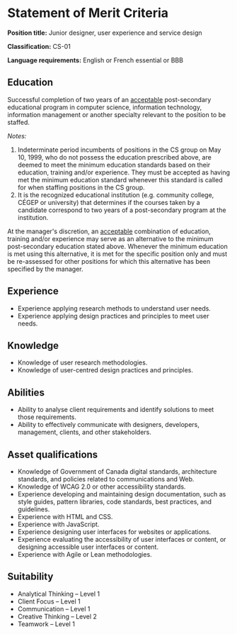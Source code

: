 # Statement of Merit Criteria #

**Position title:** Junior designer, user experience and service design

**Classification:** CS-01

**Language requirements:** English or French essential or BBB

## Education ##

Successful completion of two years of an [acceptable](https://www.canada.ca/en/treasury-board-secretariat/services/staffing/qualification-standards/core.html#acce) post-secondary educational program in computer science, information technology, information management or another specialty relevant to the position to be staffed. 

*Notes:*

1. Indeterminate period incumbents of positions in the CS group on May 10, 1999, who do not possess the education prescribed above, are deemed to meet the minimum education standards based on their education, training and/or experience. They must be accepted as having met the minimum education standard whenever this standard is called for when staffing positions in the CS group.
2. It is the recognized educational institution (e.g. community college, CÉGEP or university) that determines if the courses taken by a candidate correspond to two years of a post-secondary program at the institution. 

At the manager's discretion, an [acceptable](https://www.canada.ca/en/treasury-board-secretariat/services/staffing/qualification-standards/core.html#acce) combination of education, training and/or experience may serve as an alternative to the minimum post-secondary education stated above. Whenever the minimum education is met using this alternative, it is met for the specific position only and must be re-assessed for other positions for which this alternative has been specified by the manager.

## Experience ##
* Experience applying research methods to understand user needs.
* Experience applying design practices and principles to meet user needs.

## Knowledge ##
* Knowledge of user research methodologies.
* Knowledge of user-centred design practices and principles.

## Abilities ##
 *  Ability to analyse client requirements and identify solutions to meet those requirements.
 *  Ability to effectively communicate with designers, developers, management, clients, and other stakeholders.
 
## Asset qualifications ##
 *  Knowledge of Government of Canada digital standards, architecture standards, and policies related to communications and Web.
 *  Knowledge of WCAG 2.0 or other accessibility standards.
 *  Experience developing and maintaining design documentation, such as style guides, pattern libraries, code standards, best practices, and guidelines.
 *  Experience with HTML and CSS.
 *  Experience with JavaScript.
 *  Experience designing user interfaces for websites or applications.
 *  Experience evaluating the accessibility of user interfaces or content, or designing accessible user interfaces or content.
 *  Experience with Agile or Lean methodologies.

## Suitability ##
* Analytical Thinking – Level 1
* Client Focus – Level 1
* Communication – Level 1
* Creative Thinking – Level 2
* Teamwork – Level 1


 
